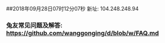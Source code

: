 ##2018年09月28日07时12分07秒 新址: 104.248.248.94
### 兔友常见问题及解答: https://github.com/wanggonging/d/blob/w/FAQ.md
